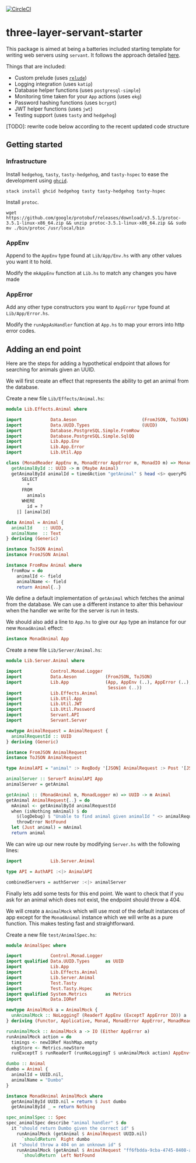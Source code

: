 [![CircleCI](https://circleci.com/gh/Holmusk/three-layer.svg?style=svg)](https://circleci.com/gh/Holmusk/three-layer)

# three-layer-servant-starter

This package is aimed at being a batteries included starting template for
writing web servers using `servant`. It follows the approach detailed
[here](http://www.parsonsmatt.org/2018/03/22/three_layer_haskell_cake.html).

Things that are included:
* Custom prelude (uses [`relude`](https://github.com/kowainik/relude))
* Logging integration (uses `katip`)
* Database helper functions (uses `postgresql-simple`)
* Monitoring time taken for your `App` actions (uses `ekg`)
* Password hashing functions (uses `bcrypt`)
* JWT helper functions (uses `jwt`)
* Testing support (uses `tasty` and `hedgehog`)

[TODO]: rewrite code below according to the recent updated code structure

## Getting started

### Infrastructure
Install `hedgehog`, `tasty`, `tasty-hedgehog`, and `tasty-hspec` to ease the development
using [`ghcid`](https://github.com/ndmitchell/ghcid).

```
stack install ghcid hedgehog tasty tasty-hedgehog tasty-hspec
```
Install `protoc`.

```
wget https://github.com/google/protobuf/releases/download/v3.5.1/protoc-3.5.1-linux-x86_64.zip && unzip protoc-3.5.1-linux-x86_64.zip && sudo mv ./bin/protoc /usr/local/bin
```

### AppEnv
Append to the `AppEnv` type found at `Lib/App/Env.hs` with any other values you want it to hold.

Modify the `mkAppEnv` function at `Lib.hs` to match any changes you have made

### AppError
Add any other type constructors you want to `AppError` type found at `Lib/App/Error.hs`.

Modify the `runAppAsHandler` function at `App.hs` to map your errors into http error codes.

## Adding an end point

Here are the steps for adding a hypothetical endpoint that allows for searching for animals given an UUID.

We will first create an effect that represents the ability to get an animal from the database.

Create a new file `Lib/Effects/Animal.hs`:

```haskell
module Lib.Effects.Animal where

import           Data.Aeson                         (FromJSON, ToJSON)
import           Data.UUID.Types                    (UUID)
import           Database.PostgreSQL.Simple.FromRow
import           Database.PostgreSQL.Simple.SqlQQ
import           Lib.App.Env
import           Lib.App.Error
import           Lib.Util.App

class (MonadReader AppEnv m, MonadError AppError m, MonadIO m) => MonadAnimal m where
  getAnimalById :: UUID -> m (Maybe Animal)
  getAnimalById animalId = timedAction "getAnimal" $ head <$> queryPG [sql|
      SELECT
        *
      FROM
        animals
      WHERE
        id = ?
    |] [animalId]

data Animal = Animal {
  animalId    :: UUID,
  animalName  :: Text
} deriving (Generic)

instance ToJSON Animal
instance FromJSON Animal

instance FromRow Animal where
  fromRow = do
    animalId <- field
    animalName <- field
    return Animal{..}
```

We define a default implementation of `getAnimal` which fetches the animal from the database. We can use a different instance to alter this behaviour when the handler we write for the server is run in tests.

We should also add a line to `App.hs` to give our `App` type an instance for our new `MonadAnimal` effect:

```haskell
instance MonadAnimal App
```

Create a new file `Lib/Server/Animal.hs`:

```haskell
module Lib.Server.Animal where

import           Control.Monad.Logger
import           Data.Aeson           (FromJSON, ToJSON)
import           Lib.App              (App, AppEnv (..), AppError (..),
                                       Session (..))
import           Lib.Effects.Animal
import           Lib.Util.App
import           Lib.Util.JWT
import           Lib.Util.Password
import           Servant.API
import           Servant.Server

newtype AnimalRequest = AnimalRequest {
  animalRequestId :: UUID
} deriving (Generic)

instance FromJSON AnimalRequest
instance ToJSON AnimalRequest

type AnimalAPI = "animal" :> ReqBody '[JSON] AnimalRequest :> Post '[JSON] Animal

animalServer :: ServerT AnimalAPI App
animalServer = getAnimal

getAnimal :: (MonadAnimal m, MonadLogger m) => UUID -> m Animal
getAnimal AnimalRequest{..} = do
  mAnimal <- getAnimalById animalRequestId
  when (isNothing mAnimal) $ do
    $(logDebug) $ "Unable to find animal given animalId " <> animalRequestId
    throwError NotFound
  let (Just animal) = mAnimal
  return animal
```

We can wire up our new route by modifying `Server.hs` with the following lines:

```haskell
import           Lib.Server.Animal

type API = AuthAPI :<|> AnimalAPI

combinedServers = authServer :<|> animalServer
```

Finally lets add some tests for this end point. We want to check that if you ask for an animal which does not exist, the endpoint should throw a 404.

We will create a `AnimalMock` which will use most of the default instances of app except for the `MonadAnimal` instance which we will write as a pure function. This makes testing fast and straightforward.

Create a new file `test/AnimalSpec.hs`:

```haskell
module AnimalSpec where

import           Control.Monad.Logger
import qualified Data.UUID.Types      as UUID
import           Lib.App
import           Lib.Effects.Animal
import           Lib.Server.Animal
import           Test.Tasty
import           Test.Tasty.Hspec
import qualified System.Metrics       as Metrics
import           Data.IORef

newtype AnimalMock a = AnimalMock {
  unAnimalMock :: NoLoggingT (ReaderT AppEnv (ExceptT AppError IO)) a
} deriving (Functor, Applicative, Monad, MonadError AppError, MonadReader AppEnv, MonadIO, MonadLogger)

runAnimalMock :: AnimalMock a -> IO (Either AppError a)
runAnimalMock action = do
  timings <- newIORef HashMap.empty
  ekgStore <- Metrics.newStore
  runExceptT $ runReaderT (runNoLoggingT $ unAnimalMock action) AppEnv{..}

dumbo :: Animal
dumbo = Animal {
  animalId = UUID.nil,
  animalName = "Dumbo"
}

instance MonadAnimal AnimalMock where
  getAnimalById UUID.nil = return $ Just dumbo
  getAnimalById _ = return Nothing

spec_animalSpec :: Spec
spec_animalSpec describe "animal handler" $ do
  it "should return Dumbo given the correct id" $
    runAnimalMock (getAnimal $ AnimalRequest UUID.nil)
      `shouldReturn` Right dumbo
  it "should throw a 404 on an unknown id" $
    runAnimalMock (getAnimal $ AnimalRequest "ff6fbdda-9cba-4745-8408-a90b0debdd94")
      `shouldReturn` Left NotFound
```
